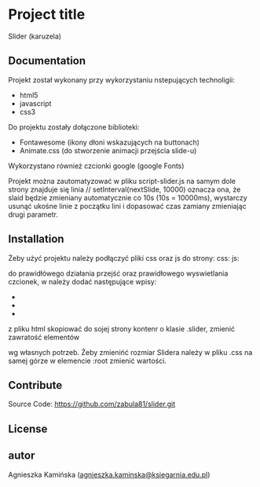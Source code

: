 # Project title
Slider (karuzela)
## Documentation
Projekt został wykonany przy wykorzystaniu nstepujących technoligii:
* html5
* javascript
* css3

Do projektu zostały dołączone biblioteki:
* Fontawesome (ikony dłoni wskazujących na buttonach)
* Animate.css (do stworzenie animacji przejścia slide-u)

Wykorzystano również czcionki google (google Fonts)

Projekt można zautomatyzować w pliku script-slider.js na samym dole strony znajduje się linia
// setInterval(nextSlide, 10000) 
oznacza ona, że slaid będzie zmieniany automatycznie co 10s (10s = 10000ms), wystarczy usunąć ukośne linie z początku lini i dopasować czas zamiany zmieniając drugi parametr.

## Installation
Żeby użyć projektu należy podłączyć pliki css oraz js do strony:
css: <link rel="stylesheet" href="style-slider.css">
js:  <script type = "module" src="script-slider.js" defer></script>

do prawidłówego działania przejść oraz prawidłowego wyswietlania czcionek, w <head> należy dodać następujące wpisy:
* <link rel="stylesheet" href="https://use.fontawesome.com/releases/v5.8.1/css/all.css" integrity="sha384-50oBUHEmvpQ+1lW4y57PTFmhCaXp0ML5d60M1M7uH2+nqUivzIebhndOJK28anvf" crossorigin="anonymous">
* <link rel="stylesheet" href="https://cdnjs.cloudflare.com/ajax/libs/animate.css/4.0.0/animate.min.css">
* <link href="https://fonts.googleapis.com/css2?family=Fondamento:ital@0;1&display=swap" rel="stylesheet">

z pliku html skopiować do sojej strony kontenr o klasie .slider, zmienić zawratość elementów <article> wg własnych potrzeb.
Żeby zmienińć rozmiar Slidera należy w pliku .css na samej górze w elemencie :root zmienić wartości.

## Contribute
Source Code: https://github.com/zabula81/slider.git

# License

## autor
Agnieszka Kamińska (agnieszka.kaminska@ksiegarnia.edu.pl)

